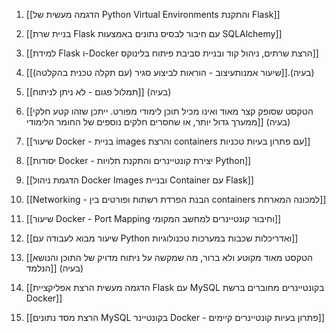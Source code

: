 

1. [[הדגמה מעשית של Python Virtual Environments והתקנת Flask]]

2. [[בניית שרת Flask עם חיבור לבסיס נתונים באמצעות SQLAlchemy]]

3. [[למידת Flask ו-Docker הרצת שרתים, ניהול קוד ובניית סביבת פיתוח בלינוקס]]

4. [[שיעור אמנותעיצוב - הוראות לביצוע סגיר (עם תקלה טכנית בהקלטה)]].(בעיה)

5. [[תמלול פגום - לא ניתן לניתוח]] (בעיה)

6. [[הטקסט שסופק קצר מאוד ואינו מכיל תוכן לימודי מפורט. ייתכן שזהו קטע חלקי ממערך גדול יותר, או שחסרים חלקים נוספים של החומר הלימודי]] (בעיה)

7. [[שיעור Docker - בניית images והרצת containers עם פתרון בעיות טכניות]]

8. [[יסודות Docker - יצירת קונטיינרים והתקנת תלויות Python]]

9. [[הדגמת ניהול Docker Images ובניית Container עם Flask]]

10. [[Networking - הבנת הפרדת רשתות ופורטים בין containers למכונה המארחת]]

11. [[שיעור Docker - Port Mapping וחיבור קונטיינרים למחשב המקומי]]

12. [[שיעור מבוא לעבודה עם Python ואדריכלות שכבות במערכות טכנולוגיות]] 

13. [[הטקסט מאוד מקוטע ולא ברור, מה שמקשה על ניתוח מדויק של התוכן והנושא הנלמד]] (בעיה)

14. [[הדגמה מעשית הרצת אפליקציית Flask עם MySQL בקונטיינרים מחוברים ברשת Docker]]

15. [[הרצת מסד נתונים MySQL בקונטיינר Docker - פתרון בעיות קונטיינרים קיימים]]